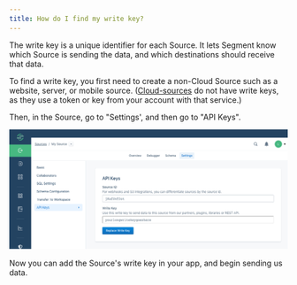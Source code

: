 ```yaml
---
title: How do I find my write key?
---
```


The write key is a unique identifier for each Source. It lets Segment know which Source is sending the data, and which destinations should receive that data.

To find a  write key, you first need to create a non-Cloud Source such as a website, server, or mobile source. ([Cloud-sources](/docs/connections/sources/about-cloud-sources/) do not have write keys, as they use a token or key from your account with that service.)

Then, in the Source, go to "Settings', and then go to "API Keys".

![](images/find_writekey.png)

Now you can add the Source's write key in your app, and begin sending us data.
